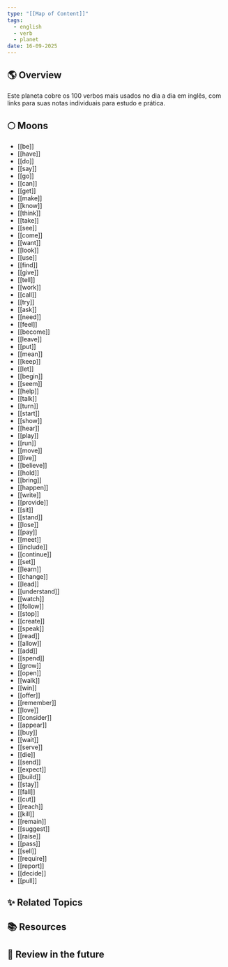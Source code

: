 ```yaml
---
type: "[[Map of Content]]"
tags:
  - english
  - verb
  - planet
date: 16-09-2025
---
```

## 🌎 Overview
Este planeta cobre os 100 verbos mais usados no dia a dia em inglês, com links para suas notas individuais para estudo e prática.

##  🌕 Moons
- [[be]]
- [[have]]
- [[do]]
- [[say]]
- [[go]]
- [[can]]
- [[get]]
- [[make]]
- [[know]]
- [[think]]
- [[take]]
- [[see]]
- [[come]]
- [[want]]
- [[look]]
- [[use]]
- [[find]]
- [[give]]
- [[tell]]
- [[work]]
- [[call]]
- [[try]]
- [[ask]]
- [[need]]
- [[feel]]
- [[become]]
- [[leave]]
- [[put]]
- [[mean]]
- [[keep]]
- [[let]]
- [[begin]]
- [[seem]]
- [[help]]
- [[talk]]
- [[turn]]
- [[start]]
- [[show]]
- [[hear]]
- [[play]]
- [[run]]
- [[move]]
- [[live]]
- [[believe]]
- [[hold]]
- [[bring]]
- [[happen]]
- [[write]]
- [[provide]]
- [[sit]]
- [[stand]]
- [[lose]]
- [[pay]]
- [[meet]]
- [[include]]
- [[continue]]
- [[set]]
- [[learn]]
- [[change]]
- [[lead]]
- [[understand]]
- [[watch]]
- [[follow]]
- [[stop]]
- [[create]]
- [[speak]]
- [[read]]
- [[allow]]
- [[add]]
- [[spend]]
- [[grow]]
- [[open]]
- [[walk]]
- [[win]]
- [[offer]]
- [[remember]]
- [[love]]
- [[consider]]
- [[appear]]
- [[buy]]
- [[wait]]
- [[serve]]
- [[die]]
- [[send]]
- [[expect]]
- [[build]]
- [[stay]]
- [[fall]]
- [[cut]]
- [[reach]]
- [[kill]]
- [[remain]]
- [[suggest]]
- [[raise]]
- [[pass]]
- [[sell]]
- [[require]]
- [[report]]
- [[decide]]
- [[pull]]

## ✨ Related Topics

## 📚 Resources

## 🔎 Review in the future